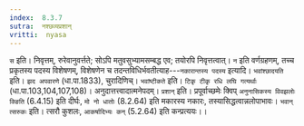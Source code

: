 ```yaml
---
index:  8.3.7
sutra:  नश्छव्यप्रशान्
vritti:  nyasa
---
```


`स` इति। निवृत्तम्, रुरेवानुवर्त्तते; सोऽपि मतुवसुभ्यामसम्बद्ध एव; तयोरपि निवृत्तत्वात्। `न` इति वर्णग्रहणम्, तच्च प्रकृतस्य पदस्य विशेषणम्, विशेषणेन च तदन्तविधिर्भवतीत्याह---`नकारान्तस्य पदस्य` इत्यादि। `भवांश्छादयति` इति। `झद अपवारणे` (धा.पा.1833), चुरादिणिच्। `भवांष्टीकते` इति। `टिकृ टीकृ रधि लघि गत्यर्थाः` (धा.पा.103,104,107,108)। अनुदात्तत्त्वादात्मनेपदम्। `प्रशान्` इति। प्रपूर्वाच्छमेः क्विप् `अनुनासिकस्य विवझलोः क्ङिति` (6.4.15) इति दीर्घः, `मो नो धातोः` (8.2.64) इति मकारस्य नकारः, तस्यासिद्धत्वान्नलोपाभावः। `भवान् त्सरुकः` इति। त्सरौ कुशलः, `आकर्षादिभ्यः कन्` (5.2.64) इति कन्प्रत्ययः।।

